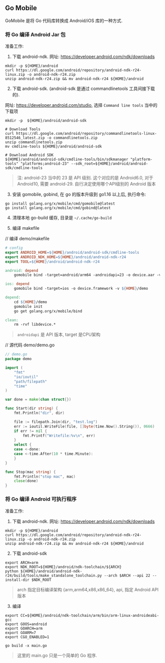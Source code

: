 ## Go Mobile

GoMobile 是将 Go 代码库转换成 Android/iOS 库的一种方式.

### 将 Go 编译 Android Jar 包

准备工作:

1. 下载 android-ndk. 网址: https://developer.android.com/ndk/downloads

```
mkdir -p ${HOME}/android
curl https://dl.google.com/android/repository/android-ndk-r24-linux.zip -o android-ndk-r24.zip
unzip android-ndk-r24.zip && mv android-ndk-r24 ${HOME}/android
```

2. 下载 android-sdk. (android-sdk 是通过 commandlinetools 工具间接下载的).

网址: https://developer.android.com/studio, 选择 `Command line tools` 当中的下载项

```
mkdir -p  ${HOME}/android/android-sdk

# Download Tools
curl https://dl.google.com/android/repository/commandlinetools-linux-8512546_latest.zip -o commandlinetools.zip
unzip commandlinetools.zip
mv cmdline-tools ${HOME}/android/android-sdk

# Download Android SDK
${HOME}/android/android-sdk/cmdline-tools/bin/sdkmanager "platform-tools" "platforms;android-23" --sdk_root=${HOME}/android/android-sdk/cmdline-tools
```

> 注: android-23 当中的 23 是 API 级别. 这个对应的是 Android6.0, 对于 Android10, 需要 android-29. 自行决定使用哪个API级别的
Android 版本

3. 安装 gomobile, gobind, 在 go 的版本升级到 go1.16 以上后, 执行命令:

```cgo
go install golang.org/x/mobile/cmd/gomobile@latest
go install golang.org/x/mobile/cmd/gobind@latest
```

4. 清理本地 go-build 缓存, 目录是 `~/.cache/go-build`

5. 编译 makefile

// 编译 demo/makefile
```makefile
# config
export ANDROID_HOME=${HOME}/android/android-sdk/cmdline-tools
export ANDROID_NDK_HOME=${HOME}/android/android-ndk-r24
export TOOL=${HOME}/android/android-ndk-r24

android: depend
    gomobile bind -target=android/arm64 -androidapi=23 -o device.aar -v -x ${HOME}/demo

ios: depend
    gomobile bind -target=ios -o device.framework -v ${HOME}/demo

depend:
    cd ${HOME}/demo
    gomobile init
    go get golang.org/x/mobile/bind

clean:
    rm -rvf libdevice.*
```

> `androidapi` 是 API 版本, target 是CPU架构


// 源代码 demo/demo.go
```go
// demo.go
package demo

import (
    "fmt"
    "io/ioutil"
    "path/filepath"
    "time"
)

var done = make(chan struct{})

func Start(dir string) {
    fmt.Println("dir", dir)

    file := filepath.Join(dir, "test.log")
    err := ioutil.WriteFile(file, []byte(time.Now().String()), 0666)
    if err != nil {
        fmt.Printf("Writefile:%v\n", err)
    }
    select {
    case <-done:
    case <-time.After(10 * time.Minute):
    }
}

func Stop(mac string) {
    fmt.Println("stop mac", mac)
    close(done)
}
```

### 将 Go 编译 Android 可执行程序

准备工作:

1. 下载 android-ndk. 网址: https://developer.android.com/ndk/downloads

```
mkdir -p ${HOME}/android
curl https://dl.google.com/android/repository/android-ndk-r24-linux.zip -o android-ndk-r24.zip
unzip android-ndk-r24.zip && mv android-ndk-r24 ${HOME}/android
```

2. 下载 android-sdk

```
export ARCH=arm
export NDK_ROOT=${HOME}/android/ndk-toolchain/${ARCH}
python ${HOME}/android/android-ndk-r24/build/tools/make_standalone_toolchain.py --arch $ARCH --api 22 --install-dir $NDK_ROOT
```

> arch 指定目标编译架构 {arm,arm64,x86,x86_64}, api, 指定 Android API版本

3. 编译

```
export CC=${HOME}/android/ndk-toolchain/arm/bin/arm-linux-androideabi-gcc
export GOOS=android
export GOARCH=arm
export GOARM=7
export CGO_ENABLED=1

go build -x main.go
```

> 这里的 main.go 只是一个简单的 Go 程序.
